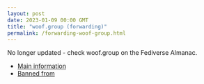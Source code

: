 ```yaml
---
layout: post
date: 2023-01-09 00:00 GMT
title: "woof.group (forwarding)"
permalink: /forwarding-woof-group.html
---
```


No longer updated - check woof.group on the Fediverse Almanac.

* [Main information](https://www.fediversealmanac.com/api/v1/instances/woof.group)
* [Banned from](https://www.fediversealmanac.com/api/v1/instances/woof.group/banned_from)

